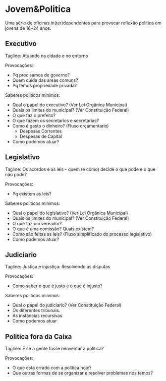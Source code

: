 # Jovem&Politica

Uma série de oficinas in(ter)dependentes para provocar reflexão politica em jovens de 16~24 anos.

## Executivo

Tagline: Atuando na cidade e no entorno

Provocações:
* Pq precisamos do governo?
* Quem cuida das areas comuns?
* Pq temos propriedade privada?

Saberes politicos minimos:
* Qual o papel do executivo? (Ver Lei Orgânica Municipal)
* Quais os limites do municipal? (Ver Constituição Federal)
* O que faz o prefeito?
* O que fazem os secretarios e secretarias?
* Como é gasto o dinheiro? (Fluxo orçamentario)
	* Despesas Correntes
	* Despesas de Capital
* Como podemos atuar?

## Legislativo

Tagline: Os acordos e as leis - quem (e como) decide o que pode e o que não pode?

Provocações:
* Pq existem as leis?

Saberes politicos minimos:
* Qual o papel do legislativo? (Ver Lei Orgânica Municipal)
* Quais os limites do municipal? (Ver Constituição Federal)
* O que faz um vereador?
* O que é uma comissão? Quais existem?
* Como são feitas as leis? (Fluxo simplificado do processo legislativo) 
* Como podemos atuar?

## Judiciario

Tagline: Justiça e injustiça: Resolvendo as disputas

Provocações:
* Como saber o que é justo e o que é injusto?

Saberes politicos minimos:
* Qual o papel do judiciario? (Ver Constituição Federal)
* Os diferentes tribunais.
* As instâncias recursivas
* Como podemos atuar

## Politica fora da Caixa

Tagline: E se a gente fosse reinventar a politica?

Provocações:
* O que esta errado com a politica hoje?
* Que outras formas de se organizar e resolver problemas nós temos?